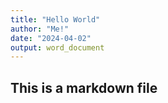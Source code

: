 ```yaml
---
title: "Hello World"
author: "Me!"
date: "2024-04-02"
output: word_document
---
```


## This is a markdown file

